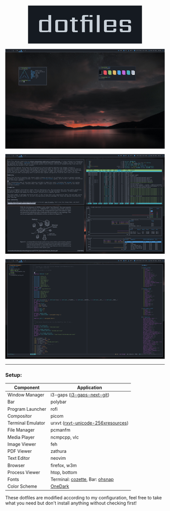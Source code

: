 <p align="center"><img src="img/logo.png" alt="logo"></p>

![alt text](img/1-selfie.png)

![alt text](img/2-dirty.png)

![alt text](img/3-neovim.png)

---

### Setup:

Component | Application
------------- | -------------
Window Manager | i3-gaps ([i3-gaps-next-git](https://aur.archlinux.org/packages/i3-gaps-next-git/))
Bar | polybar
Program Launcher | rofi
Compositor | picom
Terminal Emulator | urxvt ([rxvt-unicode-256xresources](https://aur.archlinux.org/packages/rxvt-unicode-256xresources/))
File Manager | pcmanfm
Media Player | ncmpcpp, vlc
Image Viewer | feh
PDF Viewer | zathura
Text Editor | neovim
Browser | firefox, w3m
Process Viewer | htop, bottom
Fonts | Terminal: [cozette](https://github.com/slavfox/Cozette), Bar: [ohsnap](https://aur.archlinux.org/packages/ohsnap-otb/)
Color Scheme | [OneDark](https://github.com/navarasu/onedark.nvim)


These dotfiles are modified according to my configuration, feel free to take what you need but don't install anything without checking first!
